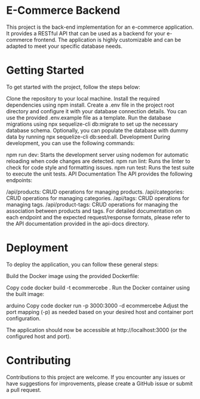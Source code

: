 # E-Commerce Backend

This project is the back-end implementation for an e-commerce application. It provides a RESTful API that can be used as a backend for your e-commerce frontend. The application is highly customizable and can be adapted to meet your specific database needs.

# Getting Started

To get started with the project, follow the steps below:

Clone the repository to your local machine.
Install the required dependencies using npm install.
Create a .env file in the project root directory and configure it with your database connection details. You can use the provided .env.example file as a template.
Run the database migrations using npx sequelize-cli db:migrate to set up the necessary database schema.
Optionally, you can populate the database with dummy data by running npx sequelize-cli db:seed:all.
Development
During development, you can use the following commands:

npm run dev: Starts the development server using nodemon for automatic reloading when code changes are detected.
npm run lint: Runs the linter to check for code style and formatting issues.
npm run test: Runs the test suite to execute the unit tests.
API Documentation
The API provides the following endpoints:

/api/products: CRUD operations for managing products.
/api/categories: CRUD operations for managing categories.
/api/tags: CRUD operations for managing tags.
/api/product-tags: CRUD operations for managing the association between products and tags.
For detailed documentation on each endpoint and the expected request/response formats, please refer to the API documentation provided in the api-docs directory.

# Deployment

To deploy the application, you can follow these general steps:

Build the Docker image using the provided Dockerfile:

Copy code
docker build -t ecommercebe .
Run the Docker container using the built image:

arduino
Copy code
docker run -p 3000:3000 -d ecommercebe
Adjust the port mapping (-p) as needed based on your desired host and container port configuration.

The application should now be accessible at http://localhost:3000 (or the configured host and port).

# Contributing

Contributions to this project are welcome. If you encounter any issues or have suggestions for improvements, please create a GitHub issue or submit a pull request.

